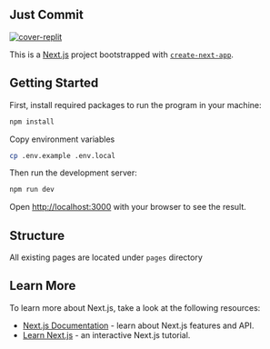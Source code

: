 ## Just Commit

[![cover-replit](https://user-images.githubusercontent.com/26263428/200187216-0fe3e2cc-c448-4c72-8c85-4646d3f41751.png)](https://justcommit.notion.site/)

This is a [Next.js](https://nextjs.org/) project bootstrapped with [`create-next-app`](https://github.com/vercel/next.js/tree/canary/packages/create-next-app).

## Getting Started

First, install required packages to run the program in your machine:

```bash
npm install
```

Copy environment variables

```bash
cp .env.example .env.local
```

Then run the development server:

```bash
npm run dev
```

Open [http://localhost:3000](http://localhost:3000) with your browser to see the result.

## Structure

All existing pages are located under `pages` directory

## Learn More

To learn more about Next.js, take a look at the following resources:

- [Next.js Documentation](https://nextjs.org/docs) - learn about Next.js features and API.
- [Learn Next.js](https://nextjs.org/learn) - an interactive Next.js tutorial.
